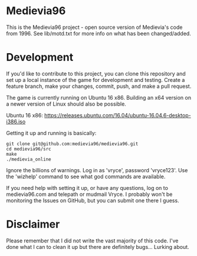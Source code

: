 # Medievia96
This is the Medievia96 project - open source version of Medievia's code from 1996.
See lib/motd.txt for more info on what has been changed/added.

# Development
If you'd like to contribute to this project, you can clone this repository and set
up a local instance of the game for development and testing. Create a feature
branch, make your changes, commit, push, and make a pull request.

The game is currently running on Ubuntu 16 x86. Building an x64 version on a newer
version of Linux should also be possible.

Ubuntu 16 x86: https://releases.ubuntu.com/16.04/ubuntu-16.04.6-desktop-i386.iso

Getting it up and running is basically:
```
git clone git@github.com:medievia96/medievia96.git
cd medievia96/src
make
./medievia_online
```

Ignore the billions of warnings. Log in as 'vryce', password 'vryce123'.
Use the 'wizhelp' command to see what god commands are available.

If you need help with setting it up, or have any questions, log on to medievia96.com
and telepath or mudmail Vryce. I probably won't be monitoring the Issues on GitHub, but
you can submit one there I guess.

# Disclaimer
Please remember that I did not write the vast majority of this code. I've done what
I can to clean it up but there are definitely bugs... Lurking about.

